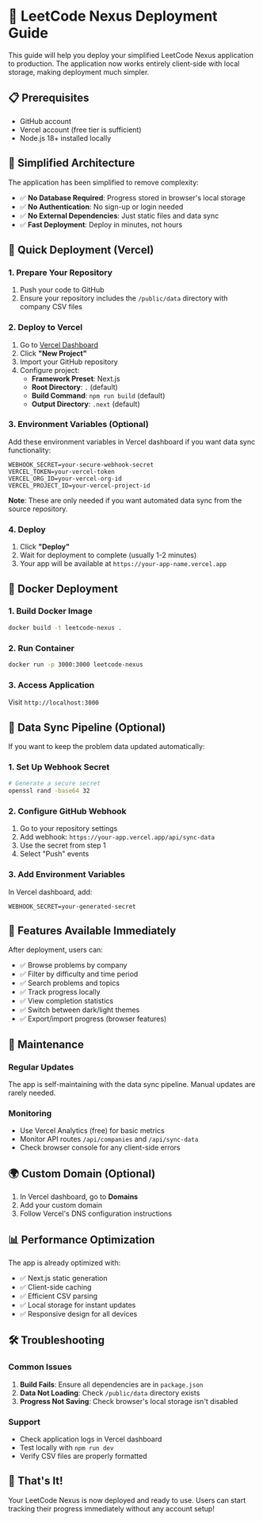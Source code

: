 # 🚀 LeetCode Nexus Deployment Guide

This guide will help you deploy your simplified LeetCode Nexus application to production. The application now works entirely client-side with local storage, making deployment much simpler.

## 📋 Prerequisites

- GitHub account
- Vercel account (free tier is sufficient)
- Node.js 18+ installed locally

## 🌟 Simplified Architecture

The application has been simplified to remove complexity:
- ✅ **No Database Required**: Progress stored in browser's local storage
- ✅ **No Authentication**: No sign-up or login needed
- ✅ **No External Dependencies**: Just static files and data sync
- ✅ **Fast Deployment**: Deploy in minutes, not hours

## 🚀 Quick Deployment (Vercel)

### 1. Prepare Your Repository

1. Push your code to GitHub
2. Ensure your repository includes the `/public/data` directory with company CSV files

### 2. Deploy to Vercel

1. Go to [Vercel Dashboard](https://vercel.com/dashboard)
2. Click **"New Project"**
3. Import your GitHub repository
4. Configure project:
   - **Framework Preset**: Next.js
   - **Root Directory**: `.` (default)
   - **Build Command**: `npm run build` (default)
   - **Output Directory**: `.next` (default)

### 3. Environment Variables (Optional)

Add these environment variables in Vercel dashboard if you want data sync functionality:

```env
WEBHOOK_SECRET=your-secure-webhook-secret
VERCEL_TOKEN=your-vercel-token
VERCEL_ORG_ID=your-vercel-org-id
VERCEL_PROJECT_ID=your-vercel-project-id
```

**Note**: These are only needed if you want automated data sync from the source repository.

### 4. Deploy

1. Click **"Deploy"**
2. Wait for deployment to complete (usually 1-2 minutes)
3. Your app will be available at `https://your-app-name.vercel.app`

## 🐳 Docker Deployment

### 1. Build Docker Image

```bash
docker build -t leetcode-nexus .
```

### 2. Run Container

```bash
docker run -p 3000:3000 leetcode-nexus
```

### 3. Access Application

Visit `http://localhost:3000`

## 🔄 Data Sync Pipeline (Optional)

If you want to keep the problem data updated automatically:

### 1. Set Up Webhook Secret

```bash
# Generate a secure secret
openssl rand -base64 32
```

### 2. Configure GitHub Webhook

1. Go to your repository settings
2. Add webhook: `https://your-app.vercel.app/api/sync-data`
3. Use the secret from step 1
4. Select "Push" events

### 3. Add Environment Variables

In Vercel dashboard, add:

```env
WEBHOOK_SECRET=your-generated-secret
```

## 📱 Features Available Immediately

After deployment, users can:

- ✅ Browse problems by company
- ✅ Filter by difficulty and time period
- ✅ Search problems and topics
- ✅ Track progress locally
- ✅ View completion statistics
- ✅ Switch between dark/light themes
- ✅ Export/import progress (browser features)

## 🔧 Maintenance

### Regular Updates

The app is self-maintaining with the data sync pipeline. Manual updates are rarely needed.

### Monitoring

- Use Vercel Analytics (free) for basic metrics
- Monitor API routes `/api/companies` and `/api/sync-data`
- Check browser console for any client-side errors

## 🌍 Custom Domain (Optional)

1. In Vercel dashboard, go to **Domains**
2. Add your custom domain
3. Follow Vercel's DNS configuration instructions

## 📊 Performance Optimization

The app is already optimized with:
- ✅ Next.js static generation
- ✅ Client-side caching
- ✅ Efficient CSV parsing
- ✅ Local storage for instant updates
- ✅ Responsive design for all devices

## 🛠️ Troubleshooting

### Common Issues

1. **Build Fails**: Ensure all dependencies are in `package.json`
2. **Data Not Loading**: Check `/public/data` directory exists
3. **Progress Not Saving**: Check browser's local storage isn't disabled

### Support

- Check application logs in Vercel dashboard
- Test locally with `npm run dev`
- Verify CSV files are properly formatted

## 🎉 That's It!

Your LeetCode Nexus is now deployed and ready to use. Users can start tracking their progress immediately without any account setup! 